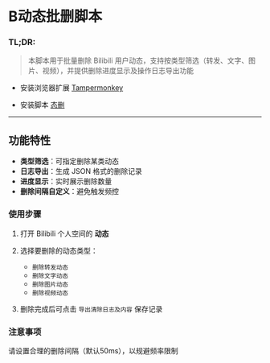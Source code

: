 # B动态批删脚本

### **TL;DR**: 

> 本脚本用于批量删除 Bilibili 用户动态，支持按类型筛选（转发、文字、图片、视频），并提供删除进度显示及操作日志导出功能

- 安装浏览器扩展 [Tampermonkey](https://www.tampermonkey.net/)

- 安装脚本
[态删](https://greasyfork.org/zh-CN/scripts/521110-b%E7%AB%99%E5%8A%A8%E6%80%81%E6%89%B9%E9%87%8F%E5%88%A0%E9%99%A4%E5%B7%A5%E5%85%B7)

---

## 功能特性

- **类型筛选**：可指定删除某类动态
- **日志导出**：生成 JSON 格式的删除记录
- **进度显示**：实时展示删除数量
- **删除间隔自定义**：避免触发频控
  
### 使用步骤

1. 打开 Bilibili 个人空间的 **动态**
  
2. 选择要删除的动态类型：

   - `删除转发动态`
   - `删除文字动态`
   - `删除图片动态`
   - `删除视频动态`
  
3. 删除完成后可点击 `导出清除日志及内容` 保存记录

### 注意事项

请设置合理的删除间隔（默认50ms），以规避频率限制